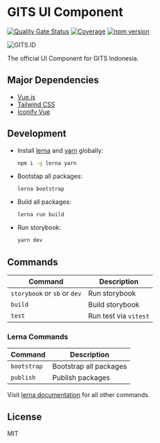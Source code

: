 # GITS UI Component

[![Quality Gate Status](https://sonar.gits.id/api/project_badges/measure?project=ui&metric=alert_status&token=47997a4785ff0c755eff7782b1be0676a7d358d3)](https://sonar.gits.id/dashboard?id=ui)
[![Coverage](https://sonar.gits.id/api/project_badges/measure?project=ui&metric=coverage&token=47997a4785ff0c755eff7782b1be0676a7d358d3)](https://sonar.gits.id/dashboard?id=ui)
[![npm version](https://badge.fury.io/js/@gits-id%2Fui.svg)](https://badge.fury.io/js/@gits-id%2Fui)

![GITS.ID](https://gits.id/wp-content/uploads/2020/09/Logo-Main.png)

The official UI Component for GITS Indonesia.

## Major Dependencies

- [Vue.js](https://vuejs.org/)
- [Tailwind CSS](https://tailwindcss.com/)
- [Iconify Vue](https://icones.js.org/)

## Development

- Install [lerna](https://lerna.js.org/) and [yarn](https://yarnpkg.com/) globally:
  ```bash
  npm i -g lerna yarn
  ```
- Bootstap all packages:
  ```
  lerna bootstrap
  ```
- Build all packages:
  ```
  lerna run build
  ```
- Run storybook:

  ```bash
  yarn dev
  ```

## Commands

| Command                      | Description           |
| ---------------------------- | --------------------- |
| `storybook` or `sb` or `dev` | Run storybook         |
| `build`                      | Build storybook       |
| `test`                       | Run test via `vitest` |

### Lerna Commands

| Command     | Description            |
| ----------- | ---------------------- |
| `bootstrap` | Bootstrap all packages |
| `publish`   | Publish packages       |

Visit [lerna documentation](https://github.com/lerna/lerna) for all other commands.

## License

MIT
